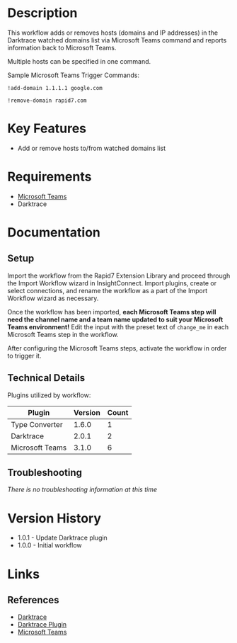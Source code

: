 # Description

This workflow adds or removes hosts (domains and IP addresses) in the Darktrace watched domains list via Microsoft Teams command and reports information back to Microsoft Teams.

Multiple hosts can be specified in one command.

Sample Microsoft Teams Trigger Commands:

`!add-domain 1.1.1.1 google.com`

`!remove-domain rapid7.com`

# Key Features

* Add or remove hosts to/from watched domains list

# Requirements

* [Microsoft Teams](https://insightconnect.help.rapid7.com/docs/microsoft-teams)
* Darktrace

# Documentation

## Setup

Import the workflow from the Rapid7 Extension Library and proceed through the Import Workflow wizard in InsightConnect. Import plugins, create or select connections, and rename the workflow as a part of the Import Workflow wizard as necessary.

Once the workflow has been imported, **each Microsoft Teams step will need the channel name and a team name updated to suit your Microsoft Teams environment!** Edit the input with the preset text of `change_me` in each Microsoft Teams step in the workflow.

After configuring the Microsoft Teams steps, activate the workflow in order to trigger it.
 
## Technical Details

Plugins utilized by workflow:

|Plugin|Version|Count|
|----|----|--------|
|Type Converter|1.6.0|1|
|Darktrace|2.0.1|2|
|Microsoft Teams|3.1.0|6|

## Troubleshooting

_There is no troubleshooting information at this time_

# Version History

* 1.0.1 - Update Darktrace plugin
* 1.0.0 - Initial workflow

# Links

## References

* [Darktrace](https://www.darktrace.com/)
* [Darktrace Plugin](https://extensions.rapid7.com/extension/darktrace)
* [Microsoft Teams](https://products.office.com/en-US/microsoft-teams/group-chat-software)
